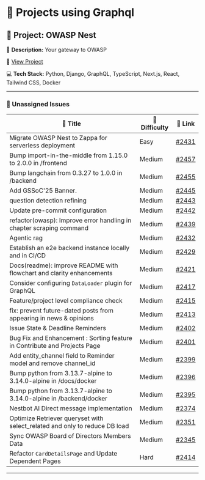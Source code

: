 # 🚀 Projects using Graphql

## 📌 Project: OWASP Nest

📝 **Description:** Your gateway to OWASP

🔗 [View Project](https://github.com/owasp/nest)

💻 **Tech Stack:** Python, Django, GraphQL, TypeScript, Next.js, React, Tailwind CSS, Docker

---

### 🐛 Unassigned Issues

| 🔖 Title | 🎯 Difficulty | 🔗 Link |
|----------|----------------|---------|
| Migrate OWASP Nest to Zappa for serverless deployment | Easy | [#2431](https://github.com/OWASP/Nest/pull/2431) |
| Bump import-in-the-middle from 1.15.0 to 2.0.0 in /frontend | Medium | [#2457](https://github.com/OWASP/Nest/pull/2457) |
| Bump langchain from 0.3.27 to 1.0.0 in /backend | Medium | [#2455](https://github.com/OWASP/Nest/pull/2455) |
| Add GSSoC'25 Banner. | Medium | [#2445](https://github.com/OWASP/Nest/issues/2445) |
| question detection refining | Medium | [#2443](https://github.com/OWASP/Nest/pull/2443) |
| Update pre-commit configuration | Medium | [#2442](https://github.com/OWASP/Nest/pull/2442) |
| refactor(owasp): Improve error handling in chapter scraping command | Medium | [#2439](https://github.com/OWASP/Nest/issues/2439) |
| Agentic rag | Medium | [#2432](https://github.com/OWASP/Nest/pull/2432) |
| Establish an e2e backend instance locally and in CI/CD | Medium | [#2429](https://github.com/OWASP/Nest/pull/2429) |
| Docs(readme): improve README with flowchart and clarity enhancements | Medium | [#2421](https://github.com/OWASP/Nest/issues/2421) |
| Consider configuring `DataLoader` plugin for GraphQL | Medium | [#2417](https://github.com/OWASP/Nest/issues/2417) |
| Feature/project level compliance check | Medium | [#2415](https://github.com/OWASP/Nest/pull/2415) |
| fix: prevent future-dated posts from appearing in news & opinions | Medium | [#2413](https://github.com/OWASP/Nest/pull/2413) |
| Issue State & Deadline Reminders | Medium | [#2402](https://github.com/OWASP/Nest/issues/2402) |
| Bug Fix and Enhancement : Sorting feature in Contribute and Projects Page | Medium | [#2401](https://github.com/OWASP/Nest/issues/2401) |
| Add entity_channel field to Reminder model and remove channel_id | Medium | [#2399](https://github.com/OWASP/Nest/pull/2399) |
| Bump python from 3.13.7-alpine to 3.14.0-alpine in /docs/docker | Medium | [#2396](https://github.com/OWASP/Nest/pull/2396) |
| Bump python from 3.13.7-alpine to 3.14.0-alpine in /backend/docker | Medium | [#2395](https://github.com/OWASP/Nest/pull/2395) |
| Nestbot AI Direct message implementation | Medium | [#2374](https://github.com/OWASP/Nest/pull/2374) |
| Optimize Retriever queryset with select_related and only to reduce DB load | Medium | [#2351](https://github.com/OWASP/Nest/issues/2351) |
| Sync OWASP Board of Directors Members Data | Medium | [#2345](https://github.com/OWASP/Nest/pull/2345) |
| Refactor `CardDetailsPage` and Update Dependent Pages | Hard | [#2414](https://github.com/OWASP/Nest/issues/2414) |

---

